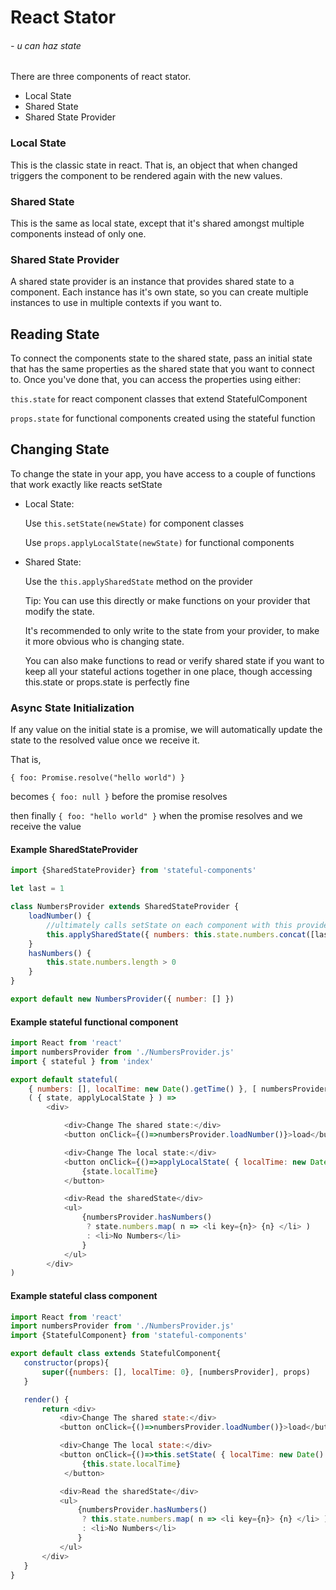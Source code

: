 # React Stator
###### \- u can haz state

There are three components of react stator.
 - Local State
 - Shared State
 - Shared State Provider

### Local State
This is the classic state in react. That is, an object that when changed triggers the component to be rendered again
with the new values.

### Shared State
This is the same as local state, except that it's shared amongst multiple components instead of only one. 

### Shared State Provider
A shared state provider is an instance that provides shared state to a component. Each instance has it's own state,
 so you can create multiple instances to use in multiple contexts if you want to.

## Reading State

To connect the components state to the shared state, pass an initial state that has the same properties as the shared
state that you want to connect to. Once you've done that, you can access the properties using either:

`this.state` for react component classes that extend StatefulComponent 


`props.state` for functional components created using the stateful function

## Changing State
To change the state in your app, you have access to a couple of functions that work exactly like reacts setState
- Local State: 

   Use `this.setState(newState)` for component classes
   
   Use `props.applyLocalState(newState)` for functional components

- Shared State:

    Use the `this.applySharedState` method on the provider
     
    Tip: You can use this directly or make functions on your provider that modify the state. 
    
    It's recommended to only write to the state from your provider, to make it more obvious who is changing state.
    
    You can also make functions to read or verify shared state if you want to keep all your stateful actions together 
    in one place, though accessing this.state or props.state is perfectly fine

### Async State Initialization
If any value on the initial state is a promise, we will automatically update the state to the resolved value once we receive it.

That is, 

`{ foo: Promise.resolve("hello world") }` 

becomes `{ foo: null }` before the promise resolves

then finally `{ foo: "hello world" }` when the promise resolves and we receive the value
 

#### Example SharedStateProvider
```JavaScript    
import {SharedStateProvider} from 'stateful-components'

let last = 1

class NumbersProvider extends SharedStateProvider {
    loadNumber() {
        //ultimately calls setState on each component with this provider
        this.applySharedState({ numbers: this.state.numbers.concat([last++]) })
    }
    hasNumbers() {
        this.state.numbers.length > 0            
    }
}

export default new NumbersProvider({ number: [] })
```


#### Example stateful functional component
```JavaScript
import React from 'react'
import numbersProvider from './NumbersProvider.js'
import { stateful } from 'index'

export default stateful(
    { numbers: [], localTime: new Date().getTime() }, [ numbersProvider ],
    ( { state, applyLocalState } ) =>
        <div>

            <div>Change The shared state:</div>
            <button onClick={()=>numbersProvider.loadNumber()}>load</button>

            <div>Change The local state:</div>
            <button onClick={()=>applyLocalState( { localTime: new Date().getTime() } )}> 
                {state.localTime} 
            </button>

            <div>Read the sharedState</div>
            <ul>
                {numbersProvider.hasNumbers()
                 ? state.numbers.map( n => <li key={n}> {n} </li> )
                 : <li>No Numbers</li>
                }
            </ul>
        </div>
)
```

#### Example stateful class component

```JavaScript
import React from 'react'
import numbersProvider from './NumbersProvider.js'
import {StatefulComponent} from 'stateful-components'

export default class extends StatefulComponent{
   constructor(props){
       super({numbers: [], localTime: 0}, [numbersProvider], props)
   }

   render() {
       return <div>
           <div>Change The shared state:</div>
           <button onClick={()=>numbersProvider.loadNumber()}>load</button>

           <div>Change The local state:</div>
           <button onClick={()=>this.setState( { localTime: new Date().getTime() } )}>
                {this.state.localTime} 
            </button>

           <div>Read the sharedState</div>
           <ul>
               {numbersProvider.hasNumbers()
                ? this.state.numbers.map( n => <li key={n}> {n} </li> )
                : <li>No Numbers</li>
               }
           </ul>
       </div>
   }
}
```
